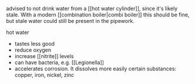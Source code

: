 advised to not drink water from a [[hot water cylinder]], since it's likely stale.
With a modern [[combination boiler|combi boiler]] this should be fine, but stale water could still be present in the pipework.

hot water 
- tastes less good
- reduce oxygen
- increase [[nitrite]] levels
- can have bacteria, e.g. [[Legionella]]
- accelerates corrosion. It dissolves more easily certain substances: copper, iron, nickel, zinc
